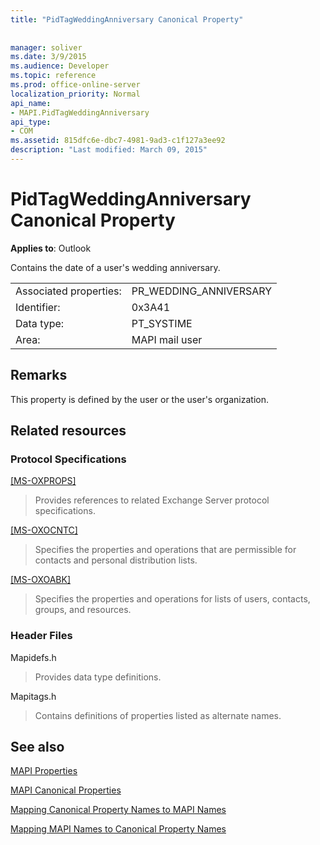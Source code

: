 ```yaml
---
title: "PidTagWeddingAnniversary Canonical Property"
 
 
manager: soliver
ms.date: 3/9/2015
ms.audience: Developer
ms.topic: reference
ms.prod: office-online-server
localization_priority: Normal
api_name:
- MAPI.PidTagWeddingAnniversary
api_type:
- COM
ms.assetid: 815dfc6e-dbc7-4981-9ad3-c1f127a3ee92
description: "Last modified: March 09, 2015"
---
```


# PidTagWeddingAnniversary Canonical Property

  
  
**Applies to**: Outlook 
  
Contains the date of a user's wedding anniversary.
  
|||
|:-----|:-----|
|Associated properties:  <br/> |PR_WEDDING_ANNIVERSARY  <br/> |
|Identifier:  <br/> |0x3A41  <br/> |
|Data type:  <br/> |PT_SYSTIME  <br/> |
|Area:  <br/> |MAPI mail user  <br/> |
   
## Remarks

This property is defined by the user or the user's organization.
  
## Related resources

### Protocol Specifications

[[MS-OXPROPS]](http://msdn.microsoft.com/library/f6ab1613-aefe-447d-a49c-18217230b148%28Office.15%29.aspx)
  
> Provides references to related Exchange Server protocol specifications.
    
[[MS-OXOCNTC]](http://msdn.microsoft.com/library/9b636532-9150-4836-9635-9c9b756c9ccf%28Office.15%29.aspx)
  
> Specifies the properties and operations that are permissible for contacts and personal distribution lists.
    
[[MS-OXOABK]](http://msdn.microsoft.com/library/f4cf9b4c-9232-4506-9e71-2270de217614%28Office.15%29.aspx)
  
> Specifies the properties and operations for lists of users, contacts, groups, and resources.
    
### Header Files

Mapidefs.h
  
> Provides data type definitions.
    
Mapitags.h
  
> Contains definitions of properties listed as alternate names.
    
## See also



[MAPI Properties](mapi-properties.md)
  
[MAPI Canonical Properties](mapi-canonical-properties.md)
  
[Mapping Canonical Property Names to MAPI Names](mapping-canonical-property-names-to-mapi-names.md)
  
[Mapping MAPI Names to Canonical Property Names](mapping-mapi-names-to-canonical-property-names.md)

